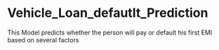 # Vehicle_Loan_defautlt_Prediction

This Model predicts whether the person will pay or default his first EMI based on several factors